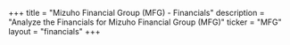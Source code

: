 +++
title = "Mizuho Financial Group (MFG) - Financials"
description = "Analyze the Financials for Mizuho Financial Group (MFG)"
ticker = "MFG"
layout = "financials"
+++

